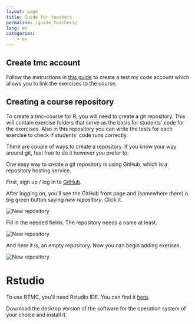 ```yaml
---
layout: page
title: Guide for teachers
permalink: /guide_teachers/
lang: en
categories:
    - en
---
```


## Create tmc account

Follow the instructions in [this guide](http://testmycode-usermanual.github.io/usermanual/teachers.html) to create a test my code account which allows you to link the exercises to the course.

## Creating a course repository

To create a tmc-course for R, you will need to create a git repository. This will contain exercise folders that serve as the basis for students' code for the exercises. Also in this repository you can write the tests for each exercise to check if students' code runs correctly.

There are couple of ways to create a repository. If you know your way around git, feel free to do it however you prefer to.

One easy way to create a git repository is using GitHub, which is a repository hosting service.

First, sign up / log in to [GitHub](https://github.com).

After logging on, you'll see the GitHub front page and (somewhere there) a big green button saying *new repository*. Click it.

![New repository](../../resources/github_create_repo.png)

Fill in the needed fields. The repository needs a name at least.

![New repository](../../resources/creating_repo_2.png)

And here it is, an empty repository. Now you can begin adding exerises.

![New repository](../../resources/empty_repository.png)


##

# Rstudio

To use RTMC, you'll need Rstudio IDE. You can find it
[here](https://www.rstudio.com/products/RStudio/).

Download the desktop version of the software for the operation system of your choice and install it.
